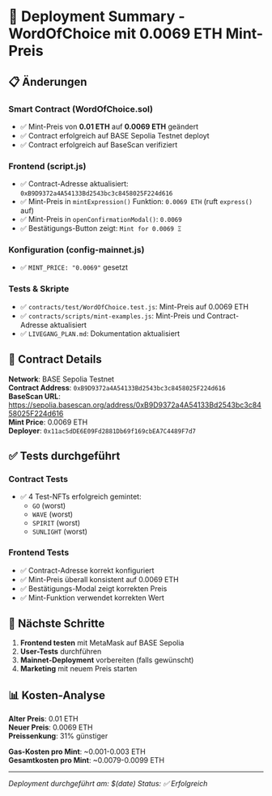 # 🚀 Deployment Summary - WordOfChoice mit 0.0069 ETH Mint-Preis

## 📋 Änderungen

### **Smart Contract (WordOfChoice.sol)**
- ✅ Mint-Preis von **0.01 ETH** auf **0.0069 ETH** geändert
- ✅ Contract erfolgreich auf BASE Sepolia Testnet deployt
- ✅ Contract erfolgreich auf BaseScan verifiziert

### **Frontend (script.js)**
- ✅ Contract-Adresse aktualisiert: `0xB9D9372a4A54133Bd2543bc3c8458025F224d616`
- ✅ Mint-Preis in `mintExpression()` Funktion: `0.0069 ETH` (ruft `express()` auf)
- ✅ Mint-Preis in `openConfirmationModal()`: `0.0069`
- ✅ Bestätigungs-Button zeigt: `Mint for 0.0069 Ξ`

### **Konfiguration (config-mainnet.js)**
- ✅ `MINT_PRICE: "0.0069"` gesetzt

### **Tests & Skripte**
- ✅ `contracts/test/WordOfChoice.test.js`: Mint-Preis auf 0.0069 ETH
- ✅ `contracts/scripts/mint-examples.js`: Mint-Preis und Contract-Adresse aktualisiert
- ✅ `LIVEGANG_PLAN.md`: Dokumentation aktualisiert

## 🔗 Contract Details

**Network**: BASE Sepolia Testnet  
**Contract Address**: `0xB9D9372a4A54133Bd2543bc3c8458025F224d616`  
**BaseScan URL**: https://sepolia.basescan.org/address/0xB9D9372a4A54133Bd2543bc3c8458025F224d616  
**Mint Price**: 0.0069 ETH  
**Deployer**: `0x11ac5dDE6E09Fd2881Db69f169cbEA7C4489F7d7`

## ✅ Tests durchgeführt

### **Contract Tests**
- ✅ 4 Test-NFTs erfolgreich gemintet:
  - `GO` (worst)
  - `WAVE` (worst) 
  - `SPIRIT` (worst)
  - `SUNLIGHT` (worst)

### **Frontend Tests**
- ✅ Contract-Adresse korrekt konfiguriert
- ✅ Mint-Preis überall konsistent auf 0.0069 ETH
- ✅ Bestätigungs-Modal zeigt korrekten Preis
- ✅ Mint-Funktion verwendet korrekten Wert

## 🎯 Nächste Schritte

1. **Frontend testen** mit MetaMask auf BASE Sepolia
2. **User-Tests** durchführen
3. **Mainnet-Deployment** vorbereiten (falls gewünscht)
4. **Marketing** mit neuem Preis starten

## 📊 Kosten-Analyse

**Alter Preis**: 0.01 ETH  
**Neuer Preis**: 0.0069 ETH  
**Preissenkung**: 31% günstiger

**Gas-Kosten pro Mint**: ~0.001-0.003 ETH  
**Gesamtkosten pro Mint**: ~0.0079-0.0099 ETH

---
*Deployment durchgeführt am: $(date)*
*Status: ✅ Erfolgreich* 
